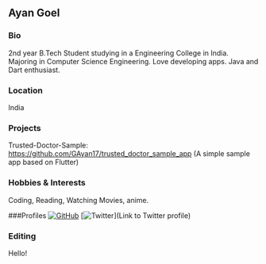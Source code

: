 ## Ayan Goel


### Bio
2nd year B.Tech Student studying in a Engineering College in India. Majoring in Computer Science Engineering.
Love developing apps. Java and Dart enthusiast.

### Location
India

### Projects
Trusted-Doctor-Sample: https://github.com/GAyan17/trusted_doctor_sample_app (A simple sample app based on Flutter)

### Hobbies & Interests
Coding, Reading, Watching Movies, anime.

###Profiles
[![GitHub][github-img]](https://github.com/GAyan17) 
[![Twitter][twitter-img]](Link to Twitter profile)

<!-- Don't edit the below 2 lines -->
[twitter-img]: https://i.imgur.com/wWzX9uB.png
[github-img]: https://i.imgur.com/9I6NRUm.png


### Editing
Hello!
